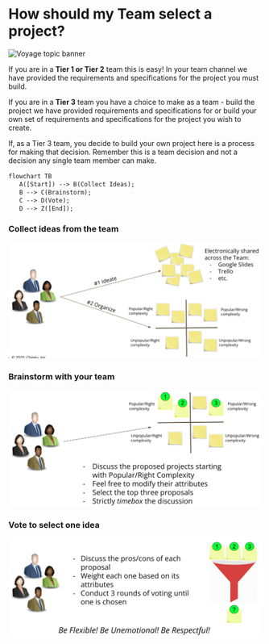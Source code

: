 # How should my Team select a project?
![Voyage topic banner](../assets/horizontal-paint-splash-green.jpg)

If you are in a **Tier 1 or Tier 2** team this is easy! In your team channel we
have provided the requirements and specifications for the project you must
build.

If you are in a **Tier 3** team you have a choice to make as a team - build the
project we have provided requirements and specifications for or build your
own set of requirements and specifications for the project you wish to create.

If, as a Tier 3 team, you decide to build your own project here is a process
for making that decision. Remember this is a team decision and not a decision
any single team member can make.

```mermaid
flowchart TB
   A([Start]) --> B(Collect Ideas);
   B --> C(Brainstorm);
   C --> D(Vote);
   D --> Z([End]);
```

### Collect ideas from the team

![Collect Ideas](../assets/Project_Collect_Ideas.png)

### Brainstorm with your team

![Brainstorm](../assets/Project_Brainstorm.png)

### Vote to select one idea

![Vote](../assets/Project_Vote.png)
